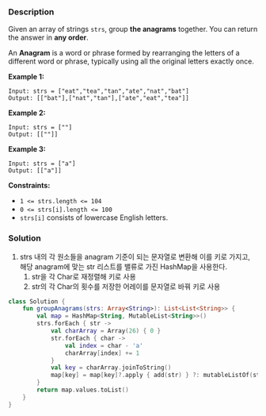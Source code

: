 ### Description

Given an array of strings `strs`, group **the anagrams** together. You can return the answer in **any order**.

An **Anagram** is a word or phrase formed by rearranging the letters of a different word or phrase, typically using all the original letters exactly once.

**Example 1:**

```
Input: strs = ["eat","tea","tan","ate","nat","bat"]
Output: [["bat"],["nat","tan"],["ate","eat","tea"]]

```

**Example 2:**

```
Input: strs = [""]
Output: [[""]]

```

**Example 3:**

```
Input: strs = ["a"]
Output: [["a"]]

```

**Constraints:**

- `1 <= strs.length <= 104`
- `0 <= strs[i].length <= 100`
- `strs[i]` consists of lowercase English letters.

### Solution

1. strs 내의 각 원소들을 anagram 기준이 되는 문자열로 변환해 이를 키로 가지고, 해당 anagram에 맞는 str 리스트를 밸류로 가진 HashMap을 사용한다.
    1. str을 각 Char로 재정렬해 키로 사용
    2. str의 각 Char의 횟수를 저장한 어레이를 문자열로 바꿔 키로 사용

```kotlin
class Solution {
    fun groupAnagrams(strs: Array<String>): List<List<String>> {
        val map = HashMap<String, MutableList<String>>()
        strs.forEach { str ->
            val charArray = Array(26) { 0 }
            str.forEach { char ->
                val index = char - 'a'
                charArray[index] += 1
            }
            val key = charArray.joinToString()
            map[key] = map[key]?.apply { add(str) } ?: mutableListOf(str)
        }
        return map.values.toList()
    }
}
```
